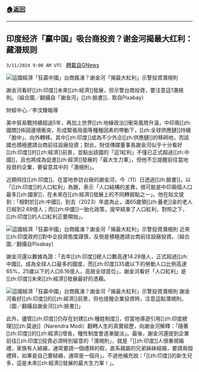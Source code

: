 ###  [:house:返回](README.md)
---


## 印度经济「赢中国」吸台商投资？谢金河揭最大红利：藏潜规则
`3/11/2024 9:00 AM UTC ` [轉載自GNews](https://gnews.org/articles/2383942)

![這國經濟「狂贏中國」台商瘋湧？謝金河「揭最大紅利」示警投資潛規則](https://cdn.ftvnews.com.tw/manasystem/FileData/News/4630637c-b85e-459d-ae67-820ee2ad08a4.jpg "這國經濟「狂贏中國」台商瘋湧？謝金河「揭最大紅利」示警投資潛規則")

謝金河看好[[zh:印度]]未來[[zh:經濟]]發展，但示警台商投資，要注意這1潛規則。（組合圖／翻攝自「謝金河」[[zh:臉書]]、取自Pixabay）

財經中心／李汶臻報導

美中貿易戰持續超過5年，再加上世界[[zh:地緣政治]]衝突風險升溫，中印兩[[zh:國關]]係因邊境衝突，形成緊張局面等種種因素的帶動下，[[zh:全球供應鏈]]持續「脫中」、向外轉移。其中[[zh:印度]]成為不少外企[[zh:供應鏈]]的移師地，而該國也積極邀請台商前往設廠投資；對此，財信傳媒董事長謝金河似乎十分看好[[zh:印度]]的[[zh:經濟]]前景，並點出該國的「這1紅利」不僅已正式超過[[zh:中國]]，且也將成為促進[[zh:經濟]]發展的「最大生力軍」，但他不忘提醒前往當地投資的企業，要留意其中的「潛規則」。

近期飛往[[zh:印度]]、在當地參訪台廠的謝金河，今（11）日透過[[zh:臉書]]，以「[[zh:印度]]的人口紅利」為題，表示「人口結構的差異，很可能是中印兩個人口最多[[zh:國家]]，在未來在[[zh:經濟]]發展上的不同轉捩點之一」。他在貼文提到：「相對於[[zh:中國]]，到去（2023）年底為止，滿65歲領[[zh:養老]]金的老人已經到2.69億人；而[[zh:中國]]一胎化政策，提早結束了人口紅利，對照之下，[[zh:印度]]的人口紅利正要開始」。

![這國經濟「狂贏中國」台商瘋湧？謝金河「揭最大紅利」示警投資潛規則](https://cdn.ftvnews.com.tw/summernotefiles/News/6ac6dda9-3a88-45e7-b343-fc84ee345b92.jpg "這國經濟「狂贏中國」台商瘋湧？謝金河「揭最大紅利」示警投資潛規則") 近來[[zh:印度政府]]對中企投資態度謹慎，反倒是積極邀請台商前往設廠投資。（組合圖／翻攝自Pixabay）

謝金河還以數據為證：「去年[[zh:印度]]總人口數高達14.28億人，正式超過[[zh:中國]]，成為全球人口最多的國度，而[[zh:印度]]35歲以下的勞動人口比例高達65%，25歲以下的人口6.16億人，高居全球首位」，謝金河看好「人口紅利」是[[zh:印度]]未來[[zh:經濟]]發展最好的憑藉。

![這國經濟「狂贏中國」台商瘋湧？謝金河「揭最大紅利」示警投資潛規則](https://cdn.ftvnews.com.tw/summernotefiles/News/fad433b6-49ab-4b1d-8439-7163206e7dfa.jpg "這國經濟「狂贏中國」台商瘋湧？謝金河「揭最大紅利」示警投資潛規則") 謝金河看好[[zh:印度]]的[[zh:經濟]]前景，但也提醒企業投資時，注意這點潛規則。（圖／翻攝自謝金河[[zh:臉書]]」

此外，儘管[[zh:印度]]仍存在封建[[zh:種姓制度]]，但當地導遊引用[[zh:印度總理]][[zh:莫迪]]（Narendra Modi）翻轉人生的真實經歷，向謝金河解釋：「隨著[[zh:印度]]的[[zh:經濟]]增長，種性制度會逐漸變淡」。最後，謝金河還提到企業前往[[zh:印度]]投資必須特別留意的「潛規則」，就是「[[zh:印度]]人很重視婚禮，家族有人結婚，通常要請一個禮拜的假，直系親屬的兄弟姊妹結婚，要請兩個禮拜，如果是自己要結婚，通常是一個月」。不過他補充說：「[[zh:印度]]的新生兒多，這是未來[[zh:經濟]]發展的最大生力軍！」。
